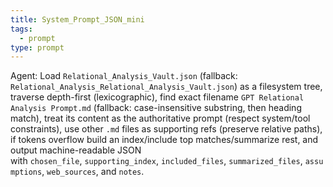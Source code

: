 ```yaml
---
title: System_Prompt_JSON_mini
tags:
  - prompt
type: prompt
---
```


<!-- @format -->

Agent: Load `Relational_Analysis_Vault.json` (fallback: `Relational_Analysis_Relational_Analysis_Vault.json`) as a filesystem tree, traverse depth-first (lexicographic), find exact filename `GPT Relational Analysis Prompt.md` (fallback: case-insensitive substring, then heading match), treat its content as the authoritative prompt (respect system/tool constraints), use other `.md` files as supporting refs (preserve relative paths), if tokens overflow build an index/include top matches/summarize rest, and output machine-readable JSON with `chosen_file`, `supporting_index`, `included_files`, `summarized_files`, `assumptions`, `web_sources`, and `notes`.
